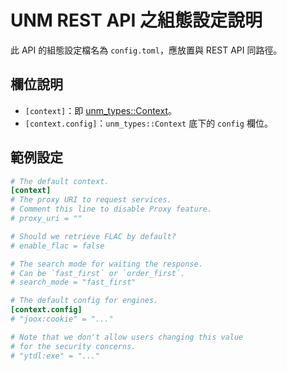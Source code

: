 # UNM REST API 之組態設定說明

此 API 的組態設定檔名為 `config.toml`，應放置與 REST API 同路徑。

## 欄位說明

- `[context]`：即 [unm_types::Context](https://docs.rs/unm_types/latest/unm_types/struct.Context.html)。
- `[context.config]`：`unm_types::Context` 底下的 `config` 欄位。

## 範例設定

```toml
# The default context.
[context]
# The proxy URI to request services.
# Comment this line to disable Proxy feature.
# proxy_uri = ""

# Should we retrieve FLAC by default?
# enable_flac = false

# The search mode for waiting the response.
# Can be `fast_first` or `order_first`.
# search_mode = "fast_first"

# The default config for engines.
[context.config]
# "joox:cookie" = "..."

# Note that we don't allow users changing this value
# for the security concerns.
# "ytdl:exe" = "..."
```
